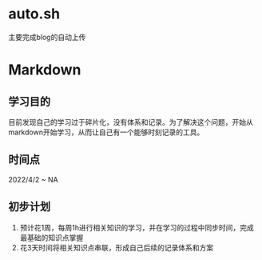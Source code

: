 # auto.sh

主要完成blog的自动上传

# Markdown

## 学习目的

目前发现自己的学习过于碎片化，没有体系和记录。为了解决这个问题，开始从markdown开始学习，从而让自己有一个能够时刻记录的工具。

## 时间点

2022/4/2 ~ NA

## 初步计划

1. 预计花1周，每周1h进行相关知识的学习，并在学习的过程中同步时间，完成最基础的知识点掌握
2. 花3天时间将相关知识点串联，形成自己后续的记录体系和方案

